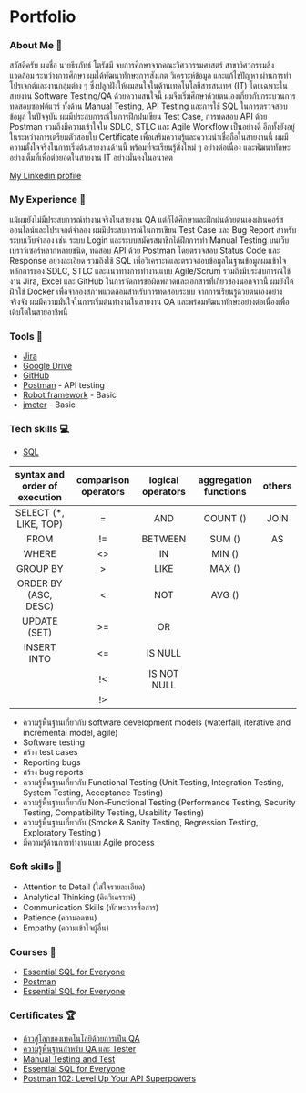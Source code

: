# Portfolio

### About Me 👋
สวัสดีครับ ผมชื่อ นายธีรภัทธ์ โตรัสมี
จบการศึกษาจากคณะวิศวกรรมศาสตร์ สาขาวิศวกรรมสิ่งแวดล้อม
ระหว่างการศึกษา ผมได้พัฒนาทักษะการสังเกต วิเคราะห์ข้อมูล และแก้ไขปัญหา ผ่านการทำโปรเจกต์และงานกลุ่มต่าง ๆ ซึ่งปลูกฝังให้ผมสนใจในด้านเทคโนโลยีสารสนเทศ (IT) โดยเฉพาะในสายงาน Software Testing/QA
ด้วยความสนใจนี้ ผมจึงเริ่มศึกษาด้วยตนเองเกี่ยวกับกระบวนการทดสอบซอฟต์แวร์ ทั้งด้าน Manual Testing, API Testing และการใช้ SQL ในการตรวจสอบข้อมูล
ในปัจจุบัน ผมมีประสบการณ์ในการฝึกฝนเขียน Test Case, การทดสอบ API ด้วย Postman รวมถึงมีความเข้าใจใน SDLC, STLC และ Agile Workflow เป็นอย่างดี อีกทั้งยังอยู่ในระหว่างการเตรียมตัวสอบใบ Certificate เพื่อเสริมความรู้และความน่าเชื่อถือในสายงานนี้
ผมมีความตั้งใจจริงในการเริ่มต้นสายงานด้านนี้ พร้อมที่จะเรียนรู้สิ่งใหม่ ๆ อย่างต่อเนื่อง และพัฒนาทักษะอย่างเต็มที่เพื่อต่อยอดในสายงาน IT อย่างมั่นคงในอนาคต

[My Linkedin profile](https://www.linkedin.com/)

### My Experience 🏢
แม้ผมยังไม่มีประสบการณ์ทำงานจริงในสายงาน QA แต่ก็ได้ศึกษาและฝึกฝนด้วยตนเองผ่านคอร์สออนไลน์และโปรเจกต์จำลอง
ผมมีประสบการณ์ในการเขียน Test Case และ Bug Report สำหรับระบบเว็บจำลอง เช่น ระบบ Login และระบบสมัครสมาชิกได้ฝึกการทำ Manual Testing บนเว็บเบราว์เซอร์หลากหลายชนิด, ทดสอบ API ด้วย Postman โดยตรวจสอบ Status Code และ Response อย่างละเอียด รวมถึงใช้ SQL เพื่อวิเคราะห์และตรวจสอบข้อมูลในฐานข้อมูลผมเข้าใจหลักการของ SDLC, STLC และแนวทางการทำงานแบบ Agile/Scrum รวมถึงมีประสบการณ์ใช้งาน Jira, Excel และ GitHub ในการจัดการข้อผิดพลาดและเอกสารที่เกี่ยวข้องนอกจากนี้ ผมยังได้ฝึกใช้ Docker เพื่อจำลองสภาพแวดล้อมสำหรับการทดสอบระบบ
จากการเรียนรู้ด้วยตนเองอย่างจริงจัง ผมมีความมั่นใจในการเริ่มต้นทำงานในสายงาน QA และพร้อมพัฒนาทักษะอย่างต่อเนื่องเพื่อเติบโตในสายอาชีพนี้

### Tools 🔧
- [Jira](https://www.atlassian.com/pl/software/jira)
- [Google Drive](https://workspace.google.com/intl/pl_pl/products/drive/)
- [GitHub](https://github.com/)
- [Postman](https://www.postman.com/) - API testing
- [Robot framework](https://robotframework.org/) - Basic 
- [jmeter](https://jmeter.apache.org/) - Basic 

### Tech skills 💻
- [SQL](https://support.microsoft.com/pl-pl/topic/j%C4%99zyk-access-sql-podstawowe-poj%C4%99cia-s%C5%82ownictwo-i-sk%C5%82adnia-444d0303-cde1-424e-9a74-e8dc3e460671)

| syntax and order of execution | comparison operators | logical operators | aggregation functions | others
|:-----------------------------:|:--------------------:|:-----------------:|:---------------------:|:-------:|
| SELECT (*, LIKE, TOP)         |          =           |    AND            |       COUNT ()        | JOIN    |
| FROM                          |         !=           |   BETWEEN         |        SUM ()         | AS      |
| WHERE                         |         <>           |    IN             |        MIN ()         |         |
| GROUP BY                      |          >           |    LIKE           |        MAX ()         |         |
| ORDER BY (ASC, DESC)          |          <           |    NOT            |        AVG ()         |         |
| UPDATE (SET)                  |         >=           |    OR             |                       |         |
| INSERT INTO                   |         <=           |    IS NULL        |                       |         |
|                               |         !<           |    IS NOT NULL    |                       |         |
|                               |         !>           |                   |                       |         |

* ความรู้พื้นฐานเกี่ยวกับ software development models (waterfall, iterative and incremental model, agile)
* Software testing
* สร้าง test cases
* Reporting bugs
* สร้าง bug reports
* ความรู้พื้นฐานเกี่ยวกับ Functional Testing (Unit Testing, Integration Testing, System Testing, Acceptance Testing)
* ความรู้พื้นฐานเกี่ยวกับ Non-Functional Testing (Performance Testing, Security Testing, Compatibility Testing, Usability Testing)
* ความรู้พื้นฐานเกี่ยวกับ (Smoke & Sanity Testing, Regression Testing, Exploratory Testing )
* มีความรู้ด้านการทำงานแบบ Agile process

### Soft skills 📁
* Attention to Detail (ใส่ใจรายละเอียด)
* Analytical Thinking (คิดวิเคราะห์)
* Communication Skills (ทักษะการสื่อสาร)
* Patience (ความอดทน)
* Empathy (ความเข้าใจผู้อื่น)

### Courses 📓
* [Essential SQL for Everyone](https://school.borntodev.com/course/essential-sql-for-everyone)
* [Postman](https://school.borntodev.com/course/essential-sql-for-everyone)
* [Essential SQL for Everyone](https://school.borntodev.com/course/essential-sql-for-everyone)

### Certificates 🏆
* [ก้าวสู่โลกของเทคโนโลยีด้วยการเป็น QA](https://app.futureskill.co/api/certificate?courseId=710&userId=251204)
* [ความรู้พื้นฐานสำหรับ QA และ Tester](https://app.futureskill.co/api/certificate?courseId=711&userId=251204)
* [Manual Testing and Test](https://app.futureskill.co/api/certificate?courseId=712&userId=251204)
* [Essential SQL for Everyone](https://school.borntodev.com/certificate/COsto74f8FCB)
* [Postman 102: Level Up Your API Superpowers](https://school.borntodev.com/certificate/xvfeYoxzAAVa)


